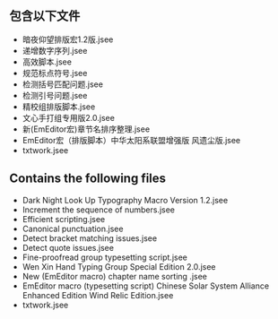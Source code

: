 ## 包含以下文件
- 暗夜仰望排版宏1.2版.jsee
- 递增数字序列.jsee
- 高效脚本.jsee
- 规范标点符号.jsee
- 检测括号匹配问题.jsee
- 检测引号问题.jsee
- 精校组排版脚本.jsee
- 文心手打组专用版2.0.jsee
- 新(EmEditor宏)章节名排序整理.jsee
- EmEditor宏（排版脚本）中华太阳系联盟增强版 风遗尘版.jsee
- txtwork.jsee

## Contains the following files
- Dark Night Look Up Typography Macro Version 1.2.jsee
- Increment the sequence of numbers.jsee
- Efficient scripting.jsee
- Canonical punctuation.jsee
- Detect bracket matching issues.jsee
- Detect quote issues.jsee
- Fine-proofread group typesetting script.jsee
- Wen Xin Hand Typing Group Special Edition 2.0.jsee
- New (EmEditor macro) chapter name sorting .jsee
- EmEditor macro (typesetting script) Chinese Solar System Alliance Enhanced Edition Wind Relic Edition.jsee
- txtwork.jsee
